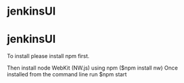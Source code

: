 # jenkinsUI
# jenkinsUI

To install please install npm first.

Then install node WebKit (NW.js) using npm ($npm install nw)
Once installed from the command line run $npm start


